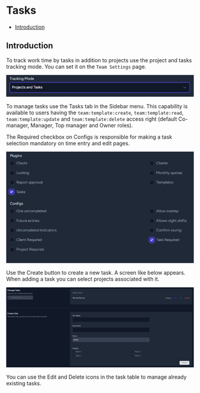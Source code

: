 # Tasks

- [Introduction](#introduction)

<a name="introduction"></a>
## Introduction

To track work time by tasks in addition to projects use the project and tasks tracking mode. You can set it on the `Team Settings` page.

![Tracking mode](https://raw.githubusercontent.com/custura/docs/main/preview/tasks-trackingmode.jpg)

To manage tasks use the Tasks tab in the Sidebar menu. This capability is available to users having the `team:template:create`, `team:template:read`, `team:template:update` and `team:template:delete` access right (default Co-manager, Manager, Top manager and Owner roles).

The Required checkbox on Configs is responsible for making a task selection mandatory on time entry and edit pages. 

![Checkbox](https://raw.githubusercontent.com/custura/docs/main/preview/tasks-checkbox.jpg)

Use the Create button to create a new task. A screen like below appears. When adding a task you can select projects associated with it.

![Tasks](https://raw.githubusercontent.com/custura/docs/main/preview/tasks.jpg)

You can use the Edit and Delete icons in the task table to manage already existing tasks.
